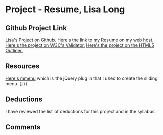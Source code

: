 # Project - Resume, Lisa Long

## Github Project Link
[Lisa's Project on Github.]()
[Here's the link to my Resume on my web host.]()
[Here's the project on W3C's Validator.]()
[Here's the project on the HTML5 Outliner.]()

## Resources
[Here's mmenu](http://mmenu.frebsite.nl/) which is the jQuery plug in that I used to create the sliding menu.
[] ()

## Deductions
I have reviewed the list of deductions for this project and in the syllabus.

## Comments
